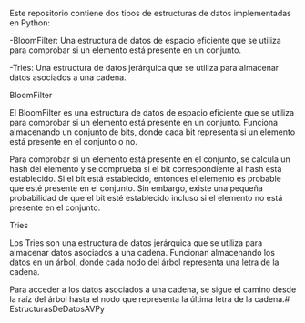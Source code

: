 Este repositorio contiene dos tipos de estructuras de datos implementadas en Python:

-BloomFilter: Una estructura de datos de espacio eficiente que se utiliza para comprobar si un elemento está presente en un conjunto.

-Tries: Una estructura de datos jerárquica que se utiliza para almacenar datos asociados a una cadena.

BloomFilter

El BloomFilter es una estructura de datos de espacio eficiente que se utiliza para comprobar si un elemento está presente en un conjunto. Funciona almacenando un conjunto de bits, donde cada bit representa si un elemento está presente en el conjunto o no.

Para comprobar si un elemento está presente en el conjunto, se calcula un hash del elemento y se comprueba si el bit correspondiente al hash está establecido. Si el bit está establecido, entonces el elemento es probable que esté presente en el conjunto. Sin embargo, existe una pequeña probabilidad de que el bit esté establecido incluso si el elemento no está presente en el conjunto.

Tries

Los Tries son una estructura de datos jerárquica que se utiliza para almacenar datos asociados a una cadena. Funcionan almacenando los datos en un árbol, donde cada nodo del árbol representa una letra de la cadena.

Para acceder a los datos asociados a una cadena, se sigue el camino desde la raíz del árbol hasta el nodo que representa la última letra de la cadena.# EstructurasDeDatosAVPy

